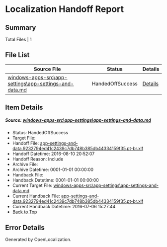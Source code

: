 # <a name='report-top'></a> Localization Handoff Report

## Summary
 Total Files | 1

## File List
 Source File | Status | Details 
 ----------- | ------ | ------- 
 [windows-apps-src\app-settings\app-settings-and-data.md](https://github.com/Microsoft/windows-apps/blob/318317bfb4768b83a3780ee80c1a43cae3d26626/windows-apps-src/app-settings/app-settings-and-data.md) | HandedOffSuccess | [Details](#6ade2ce5bf3e2517ad8a513c8a760cc994dec6e550)

## Item Details
##### <a name='6ade2ce5bf3e2517ad8a513c8a760cc994dec6e550'></a> Source: [windows-apps-src\app-settings\app-settings-and-data.md](https://github.com/Microsoft/windows-apps/blob/318317bfb4768b83a3780ee80c1a43cae3d26626/windows-apps-src/app-settings/app-settings-and-data.md)
* Status: HandedOffSuccess
* Target File: 
* Handoff File: [app-settings-and-data.9232794ed41c2439c7db748b385db44334159f35.pt-br.xlf](https://github.com/Microsoft/WDG.handoff/blob/aa460718dfe84b9943ad87b09ed48019eead22e4/ol-handoff/Microsoft/windows-apps.pt-br/master/app-settings-and-data.9232794ed41c2439c7db748b385db44334159f35.pt-br.xlf)
* Handoff Datetime: 2016-08-10 20:52:07
* Handoff Reason: Include
* Archive File: 
* Archive Datetime: 0001-01-01 00:00:00
* Handback File: 
* Handback Datetime: 0001-01-01 00:00:00
* Current Target File: [windows-apps-src\app-settings\app-settings-and-data.md](https://github.com/Microsoft/windows-apps.pt-br/blob/b7cc1700e5930854bd1f5cdef3b4a27520adc15a/windows-apps-src/app-settings/app-settings-and-data.md)
* Current Handback File: [app-settings-and-data.9232794ed41c2439c7db748b385db44334159f35.pt-br.xlf](https://github.com/Microsoft/WDG.handback/blob/7d943cc6c136850b0652613949438de118f8068c/ol-handback/Microsoft/windows-apps.pt-br/master/app-settings-and-data.9232794ed41c2439c7db748b385db44334159f35.pt-br.xlf)
* Current Handback Datetime: 2016-07-06 15:27:44
* [Back to Top](#report-top)


## Error Details

Generated by OpenLocalization.

